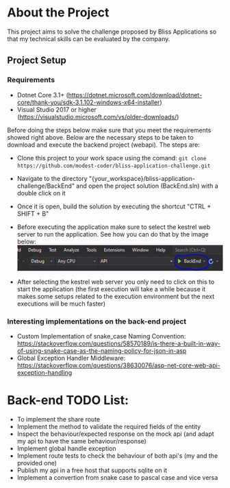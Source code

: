 # About the Project

This project aims to solve the challenge proposed by Bliss Applications so that my technical skills can be evaluated by the company.


## Project Setup

### Requirements
 - Dotnet Core 3.1+ (https://dotnet.microsoft.com/download/dotnet-core/thank-you/sdk-3.1.102-windows-x64-installer)
 - Visual Studio 2017 or higher (https://visualstudio.microsoft.com/vs/older-downloads/)

Before doing the steps below make sure that you meet the requirements showed right above. Below are the necessary steps to be taken to download and execute the backend project (webapi). The steps are:

 - Clone this project to your work space using the comand: `git clone https://github.com/modest-coder/bliss-application-challenge.git`
  - Navigate to the directory "{your_workspace}/bliss-application-challenge/BackEnd" and open the project solution (BackEnd.sln) with a double click on it
  - Once it is open, build the solution by executing the shortcut "CTRL + SHIFT + B"
  - Before executing the application make sure to select the kestrel web server to run the application. See how you can do that by the image below:
  ![Kestrel Selected](https://raw.githubusercontent.com/modest-coder/bliss-application-challenge/develop/documentation-assets/images/select-kestrel.png)

  - After selecting the kestrel web server you only need to click on this to start the application (the first execution will take a while because it makes some setups related to the execution environment but the next executions will be much faster)

### Interesting implementations on the back-end project
 - Custom Implementation of snake_case Naming Convention: https://stackoverflow.com/questions/58570189/is-there-a-built-in-way-of-using-snake-case-as-the-naming-policy-for-json-in-asp
 - Global Exception Handler Middleware: https://stackoverflow.com/questions/38630076/asp-net-core-web-api-exception-handling





# Back-end TODO List:
 - To implement the share route
 - Implement the method to validate the required fields of the entity
 - Inspect the behaviour/expected response on the mock api (and adapt my api to have the same behaviour/response)
 - Implement global handle exception
 - Implement route tests to check the behaviour of both api's (my and the provided one)
 - Publish my api in a free host that supports sqlite on it
 - Implement a convertion from snake case to pascal case and vice versa